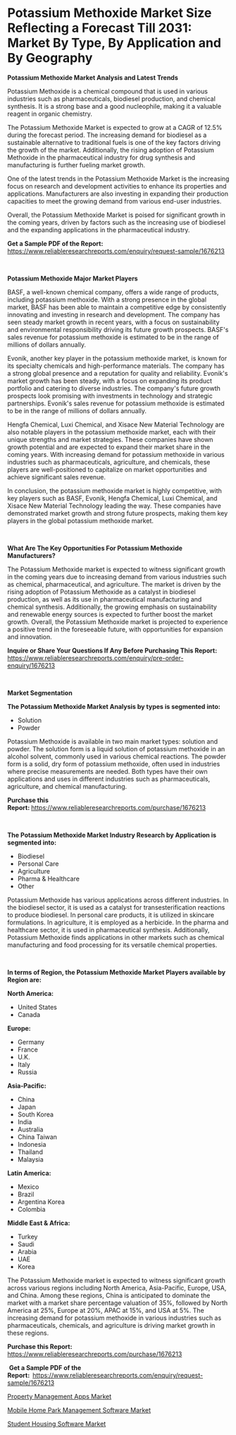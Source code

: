 <p><h1>Potassium Methoxide Market Size Reflecting a Forecast Till 2031: Market By Type, By Application and By Geography</h1></p><p><strong>Potassium Methoxide Market Analysis and Latest Trends</strong></p>
<p><p>Potassium Methoxide is a chemical compound that is used in various industries such as pharmaceuticals, biodiesel production, and chemical synthesis. It is a strong base and a good nucleophile, making it a valuable reagent in organic chemistry.</p><p>The Potassium Methoxide Market is expected to grow at a CAGR of 12.5% during the forecast period. The increasing demand for biodiesel as a sustainable alternative to traditional fuels is one of the key factors driving the growth of the market. Additionally, the rising adoption of Potassium Methoxide in the pharmaceutical industry for drug synthesis and manufacturing is further fueling market growth.</p><p>One of the latest trends in the Potassium Methoxide Market is the increasing focus on research and development activities to enhance its properties and applications. Manufacturers are also investing in expanding their production capacities to meet the growing demand from various end-user industries.</p><p>Overall, the Potassium Methoxide Market is poised for significant growth in the coming years, driven by factors such as the increasing use of biodiesel and the expanding applications in the pharmaceutical industry.</p></p>
<p><strong>Get a Sample PDF of the Report:&nbsp;</strong> <a href="https://www.reliableresearchreports.com/enquiry/request-sample/1676213">https://www.reliableresearchreports.com/enquiry/request-sample/1676213</a></p>
<p>&nbsp;</p>
<p><strong>Potassium Methoxide Major Market Players</strong></p>
<p><p>BASF, a well-known chemical company, offers a wide range of products, including potassium methoxide. With a strong presence in the global market, BASF has been able to maintain a competitive edge by consistently innovating and investing in research and development. The company has seen steady market growth in recent years, with a focus on sustainability and environmental responsibility driving its future growth prospects. BASF's sales revenue for potassium methoxide is estimated to be in the range of millions of dollars annually.</p><p>Evonik, another key player in the potassium methoxide market, is known for its specialty chemicals and high-performance materials. The company has a strong global presence and a reputation for quality and reliability. Evonik's market growth has been steady, with a focus on expanding its product portfolio and catering to diverse industries. The company's future growth prospects look promising with investments in technology and strategic partnerships. Evonik's sales revenue for potassium methoxide is estimated to be in the range of millions of dollars annually.</p><p>Hengfa Chemical, Luxi Chemical, and Xisace New Material Technology are also notable players in the potassium methoxide market, each with their unique strengths and market strategies. These companies have shown growth potential and are expected to expand their market share in the coming years. With increasing demand for potassium methoxide in various industries such as pharmaceuticals, agriculture, and chemicals, these players are well-positioned to capitalize on market opportunities and achieve significant sales revenue.</p><p>In conclusion, the potassium methoxide market is highly competitive, with key players such as BASF, Evonik, Hengfa Chemical, Luxi Chemical, and Xisace New Material Technology leading the way. These companies have demonstrated market growth and strong future prospects, making them key players in the global potassium methoxide market.</p></p>
<p>&nbsp;</p>
<p><strong>What Are The Key Opportunities For Potassium Methoxide Manufacturers?</strong></p>
<p><p>The Potassium Methoxide market is expected to witness significant growth in the coming years due to increasing demand from various industries such as chemical, pharmaceutical, and agriculture. The market is driven by the rising adoption of Potassium Methoxide as a catalyst in biodiesel production, as well as its use in pharmaceutical manufacturing and chemical synthesis. Additionally, the growing emphasis on sustainability and renewable energy sources is expected to further boost the market growth. Overall, the Potassium Methoxide market is projected to experience a positive trend in the foreseeable future, with opportunities for expansion and innovation.</p></p>
<p><strong>Inquire or Share Your Questions If Any Before Purchasing This Report:</strong> <a href="https://www.reliableresearchreports.com/enquiry/pre-order-enquiry/1676213">https://www.reliableresearchreports.com/enquiry/pre-order-enquiry/1676213</a></p>
<p>&nbsp;</p>
<p><strong>Market Segmentation</strong></p>
<p><strong>The Potassium Methoxide Market Analysis by types is segmented into:</strong></p>
<p><ul><li>Solution</li><li>Powder</li></ul></p>
<p><p>Potassium Methoxide is available in two main market types: solution and powder. The solution form is a liquid solution of potassium methoxide in an alcohol solvent, commonly used in various chemical reactions. The powder form is a solid, dry form of potassium methoxide, often used in industries where precise measurements are needed. Both types have their own applications and uses in different industries such as pharmaceuticals, agriculture, and chemical manufacturing.</p></p>
<p><strong>Purchase this Report:&nbsp;</strong><a href="https://www.reliableresearchreports.com/purchase/1676213">https://www.reliableresearchreports.com/purchase/1676213</a></p>
<p>&nbsp;</p>
<p><strong>The Potassium Methoxide Market Industry Research by Application is segmented into:</strong></p>
<p><ul><li>Biodiesel</li><li>Personal Care</li><li>Agriculture</li><li>Pharma & Healthcare</li><li>Other</li></ul></p>
<p><p>Potassium Methoxide has various applications across different industries. In the biodiesel sector, it is used as a catalyst for transesterification reactions to produce biodiesel. In personal care products, it is utilized in skincare formulations. In agriculture, it is employed as a herbicide. In the pharma and healthcare sector, it is used in pharmaceutical synthesis. Additionally, Potassium Methoxide finds applications in other markets such as chemical manufacturing and food processing for its versatile chemical properties.</p></p>
<p>&nbsp;</p>
<p><strong>In terms of Region, the Potassium Methoxide Market Players available by Region are:</strong></p>
<p>
    <p> <strong> North America: </strong>
        <ul>
            <li>United States</li>
            <li>Canada</li>
        </ul>
        </p> 
    <p> <strong> Europe: </strong>
        <ul>
            <li>Germany</li>
            <li>France</li>
            <li>U.K.</li>
            <li>Italy</li>
            <li>Russia</li>
        </ul>
        </p> 
    <p> <strong> Asia-Pacific: </strong>
        <ul>
            <li>China</li>
            <li>Japan</li>
            <li>South Korea</li>
            <li>India</li>
            <li>Australia</li>
            <li>China Taiwan</li>
            <li>Indonesia</li>
            <li>Thailand</li>
            <li>Malaysia</li>
        </ul>
        </p> 
    <p> <strong> Latin America: </strong>
        <ul>
            <li>Mexico</li>
            <li>Brazil</li>
            <li>Argentina Korea</li>
            <li>Colombia</li>
        </ul>
        </p> 
    <p> <strong> Middle East & Africa: </strong>
        <ul>
            <li>Turkey</li>
            <li>Saudi</li>
            <li>Arabia</li>
            <li>UAE</li>
            <li>Korea</li>
        </ul>
    </p>
    </p>
<p><p>The Potassium Methoxide market is expected to witness significant growth across various regions including North America, Asia-Pacific, Europe, USA, and China. Among these regions, China is anticipated to dominate the market with a market share percentage valuation of 35%, followed by North America at 25%, Europe at 20%, APAC at 15%, and USA at 5%. The increasing demand for potassium methoxide in various industries such as pharmaceuticals, chemicals, and agriculture is driving market growth in these regions.</p></p>
<p><strong>Purchase this Report: </strong><a href="https://www.reliableresearchreports.com/purchase/1676213">https://www.reliableresearchreports.com/purchase/1676213</a></p>
<p>&nbsp;<strong>Get a Sample PDF of the Report:&nbsp;&nbsp;</strong><a href="https://www.reliableresearchreports.com/enquiry/request-sample/1676213">https://www.reliableresearchreports.com/enquiry/request-sample/1676213</a></p>
<p><strong></strong></p>
<p><p><a href="https://view.publitas.com/reportprime-1/property-management-apps-market-centers-on-aspects-such-as-market-growth-market-share-market-opportunity-and-projected-forecasts-spanning-from-2023-to-2030/">Property Management Apps Market</a></p><p><a href="https://view.publitas.com/reportprime-1/mobile-home-park-management-software-market-size-share-trends-analysis-report-by-material-by-type-by-end-user-by-region-and-segment-forecasts-2023-2030/">Mobile Home Park Management Software Market</a></p><p><a href="https://view.publitas.com/reportprime-1/student-housing-software-market-size-global-industry-overview-market-segmentation-and-forecast-2023-to-2030/">Student Housing Software Market</a></p></p>